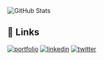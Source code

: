 

![GitHub Stats](https://github-readme-stats.vercel.app/api?username=Bhavik-prajapati&theme=radical)

## 🔗 Links
[![portfolio](https://img.shields.io/badge/my_portfolio-000?style=for-the-badge&logo=ko-fi&logoColor=white)](https://bhavik-portfolio.netlify.app/)
[![linkedin](https://img.shields.io/badge/linkedin-0A66C2?style=for-the-badge&logo=linkedin&logoColor=white)](https://www.linkedin.com/in/bhavik-prajapati-67b458163/)
[![twitter](https://img.shields.io/badge/twitter-1DA1F2?style=for-the-badge&logo=twitter&logoColor=white)](https://twitter.com/Bhavikp46526281)
